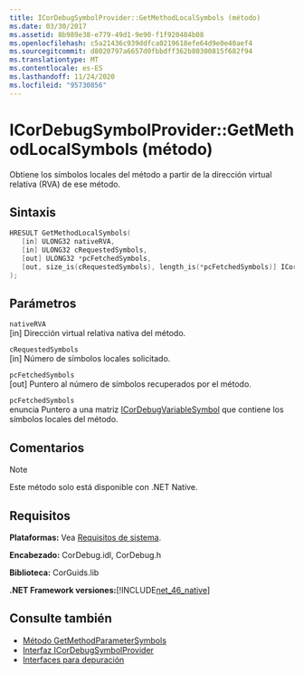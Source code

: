 ```yaml
---
title: ICorDebugSymbolProvider::GetMethodLocalSymbols (método)
ms.date: 03/30/2017
ms.assetid: 8b989e38-e779-49d1-9e90-f1f920484b08
ms.openlocfilehash: c5a21436c939ddfca0219618efe64d9e0e40aef4
ms.sourcegitcommit: d8020797a6657d0fbbdff362b80300815f682f94
ms.translationtype: MT
ms.contentlocale: es-ES
ms.lasthandoff: 11/24/2020
ms.locfileid: "95730856"
---
```

# <a name="icordebugsymbolprovidergetmethodlocalsymbols-method"></a>ICorDebugSymbolProvider::GetMethodLocalSymbols (método)

Obtiene los símbolos locales del método a partir de la dirección virtual relativa (RVA) de ese método.  
  
## <a name="syntax"></a>Sintaxis  
  
```cpp  
HRESULT GetMethodLocalSymbols(  
   [in] ULONG32 nativeRVA,  
   [in] ULONG32 cRequestedSymbols,  
   [out] ULONG32 *pcFetchedSymbols,  
   [out, size_is(cRequestedSymbols), length_is(*pcFetchedSymbols)] ICorDebugVariableSymbol *pSymbols[]  
);  
```  
  
## <a name="parameters"></a>Parámetros  

 `nativeRVA`  
 [in] Dirección virtual relativa nativa del método.  
  
 `cRequestedSymbols`  
 [in] Número de símbolos locales solicitado.  
  
 `pcFetchedSymbols`  
 [out] Puntero al número de símbolos recuperados por el método.  
  
 `pcFetchedSymbols`  
 enuncia Puntero a una matriz [ICorDebugVariableSymbol](icordebugvariablesymbol-interface.md) que contiene los símbolos locales del método.  
  
## <a name="remarks"></a>Comentarios  
  
> [!NOTE]
> Este método solo está disponible con .NET Native.  
  
## <a name="requirements"></a>Requisitos  

 **Plataformas:** Vea [Requisitos de sistema](../../get-started/system-requirements.md).  
  
 **Encabezado:** CorDebug.idl, CorDebug.h  
  
 **Biblioteca:** CorGuids.lib  
  
 **.NET Framework versiones:**[!INCLUDE[net_46_native](../../../../includes/net-46-native-md.md)]  
  
## <a name="see-also"></a>Consulte también

- [Método GetMethodParameterSymbols](icordebugsymbolprovider-getmethodparametersymbols-method.md)
- [Interfaz ICorDebugSymbolProvider](icordebugsymbolprovider-interface.md)
- [Interfaces para depuración](debugging-interfaces.md)
